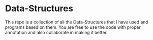 # Data-Structures
This repo is a collection of all the Data-Structures that I have used and programs based on them. You are free to use the code
with proper annotation and also collaborate in making it better.
